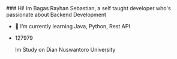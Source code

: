 <head>
    <meta charset="UTF-8">
</head>
### Hi! Im Bagas Rayhan Sebastian, a self taught developer who's passionate about Backend Development


<!--

**BagasA11/BagasA11** is a ✨ _special_ ✨ repository because its `README.md` (this file) appears on your GitHub profile.

Here are some ideas to get you started:

- 🔭 I’m currently working on ...

- 👯 I’m looking to collaborate on ...
- 🤔 I’m looking for help with ...
- 💬 Ask me about ...
- 📫 How to reach me: ...
- 😄 Pronouns: ...
- ⚡ Fun fact: ...
-->

- 🌱 I’m currently learning Java, Python, Rest API
- <p>127979</p> Im Study on Dian Nuswantoro University
